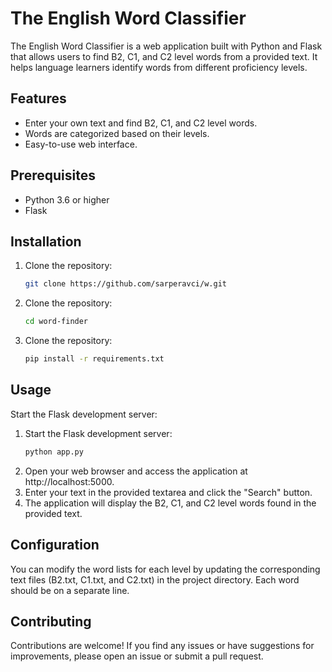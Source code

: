 # The English Word Classifier

The English Word Classifier is a web application built with Python and Flask that allows users to find B2, C1, and C2 level words from a provided text. It helps language learners identify words from different proficiency levels.

## Features

- Enter your own text and find B2, C1, and C2 level words.
- Words are categorized based on their levels.
- Easy-to-use web interface.

## Prerequisites

- Python 3.6 or higher
- Flask

## Installation

1. Clone the repository:
   ```bash
   git clone https://github.com/sarperavci/w.git
2. Clone the repository:
    ```bash
    cd word-finder
3. Clone the repository:
      ```bash
    pip install -r requirements.txt

## Usage
Start the Flask development server:


1. Start the Flask development server:
   ```bash
   python app.py
2. Open your web browser and access the application at http://localhost:5000.
3. Enter your text in the provided textarea and click the "Search" button.
4. The application will display the B2, C1, and C2 level words found in the provided text.


## Configuration
You can modify the word lists for each level by updating the corresponding text files (B2.txt, C1.txt, and C2.txt) in the project directory. Each word should be on a separate line.

## Contributing
Contributions are welcome! If you find any issues or have suggestions for improvements, please open an issue or submit a pull request.
